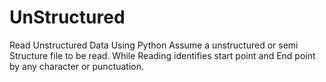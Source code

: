 # UnStructured
Read Unstructured Data Using Python
Assume a unstructured or semi Structure file to be read.
While Reading identifies start point and End point by any character or punctuation.
